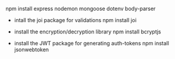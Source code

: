 npm install express nodemon mongoose dotenv body-parser

* intall the joi package for validations
npm install joi

* install the encryption/decryption library
npm install bcryptjs

* install the JWT package for generating auth-tokens
npm install jsonwebtoken